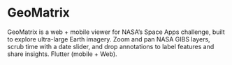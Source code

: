 # GeoMatrix
GeoMatrix is a web + mobile viewer for NASA’s Space Apps challenge, built to explore ultra-large Earth imagery. Zoom and pan NASA GIBS layers, scrub time with a date slider, and drop annotations to label features and share insights. Flutter (mobile + Web).
